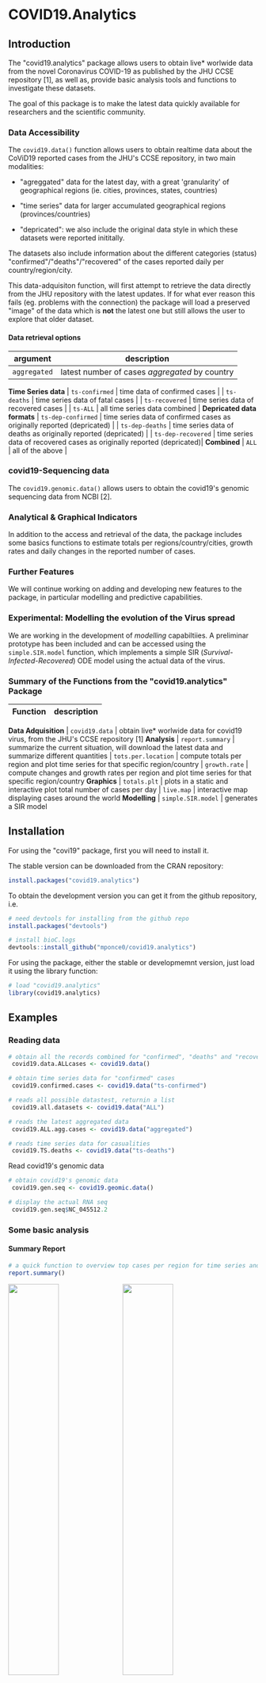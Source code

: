 # COVID19.Analytics

## Introduction
The "covid19.analytics" package allows users to obtain live\* worlwide data from the
novel Coronavirus COVID-19 as published by the JHU CCSE repository [1],
as well as, provide basic analysis tools and functions to investigate
these datasets.

The goal of this package is to make the latest data quickly available
for researchers and the scientific community.

<object data="man/figures/livemap.html" width="105%" height="525"></object>

### Data Accessibility
The `covid19.data()` function allows users to obtain realtime data about the CoViD19 reported cases
from the JHU's CCSE repository, in two main modalities:
* "agreggated" data for the latest day, with a great 'granularity' of geographical regions (ie. cities, provinces, states, countries)
* "time series" data for larger accumulated geographical regions (provinces/countries)

* "depricated": we also include the original data style in which these datasets were reported inititally.

The datasets also include information about the different categories (status) "confirmed"/"deaths"/"recovered"
of the cases reported daily per country/region/city.

This data-adquisiton function, will first attempt to retrieve the data directly from the JHU repository
with the latest updates.
If for what ever reason this fails (eg. problems with the connection) the package will load a preserved "image" of the data which is **not** the latest one but still allows the user to explore that older dataset.

#### Data retrieval options

|    argument    |   description  |
|----------------|----------------|
| `aggregated`   |  latest number of cases *aggregated* by country |
**Time Series data**
| `ts-confirmed` |  time data of confirmed cases |
| `ts-deaths`    |  time series data of fatal cases |
| `ts-recovered` |  time series data of recovered cases |
| `ts-ALL`       |  all time series data combined |
**Depricated data formats**
| `ts-dep-confirmed` | time series data of confirmed cases as originally reported (depricated) |
| `ts-dep-deaths`    | time series data of deaths as originally reported (depricated) |
| `ts-dep-recovered` | time series data of recovered cases as originally reported (depricated)|
**Combined**
| `ALL`          | all of the above |


### covid19-Sequencing data
The `covid19.genomic.data()` allows users to obtain the covid19's genomic sequencing data from NCBI [2].


### Analytical & Graphical Indicators
In addition to the access and retrieval of the data, the package includes some
basics functions to estimate totals per regions/country/cities, growth rates
and daily changes in the reported number of cases.


### Further Features
We will continue working on adding and developing new features to the package,
in particular modelling and predictive capabilities.


### Experimental: Modelling the evolution of the Virus spread
We are working in the development of *modelling* capabiltiies.
A preliminar prototype has been included and can be accessed using the `simple.SIR.model` function, which implements a simple SIR (*Survival-Infected-Recovered*) ODE model using the actual data of the virus.


### Summary of the Functions from the "covid19.analytics" Package

| Function  | description |
| --------	 | ----------- |
**Data Adquisition**
| `covid19.data` |  obtain live\* worlwide data for covid19 virus, from the JHU's CCSE repository [1]
**Analysis**
| `report.summary`  |  summarize the current situation, will download the latest data and summarize different quantities
| `tots.per.location`  |  compute totals per region and plot time series for that specific region/country
| `growth.rate`  |  compute changes and growth rates per region and plot time series for that specific region/country
**Graphics**
| `totals.plt`   |  plots in a static and interactive plot total number of cases per day
| `live.map`     |  interactive map displaying cases around the world
**Modelling**
| `simple.SIR.model`  |  generates a SIR model



## Installation
For using the "covi19" package, first you will need to install it.

The stable version can be downloaded from the CRAN repository:
```R
install.packages("covid19.analytics")
```

To obtain the development version you can get it from the github repository, i.e.
```R
# need devtools for installing from the github repo
install.packages("devtools")

# install bioC.logs
devtools::install_github("mponce0/covid19.analytics")
```

For using the package, either the stable or developmemnt version, just load it using the library function:
```R
# load "covid19.analytics"
library(covid19.analytics)
```


## Examples

### Reading data
```R
# obtain all the records combined for "confirmed", "deaths" and "recovered" cases -- *agreggated* data
 covid19.data.ALLcases <- covid19.data()

# obtain time series data for "confirmed" cases
 covid19.confirmed.cases <- covid19.data("ts-confirmed")

# reads all possible datastest, returnin a list
 covid19.all.datasets <- covid19.data("ALL")

# reads the latest aggregated data
 covid19.ALL.agg.cases <- covid19.data("aggregated")

# reads time series data for casualities
 covid19.TS.deaths <- covid19.data("ts-deaths")
```

Read covid19's genomic data 
```R
# obtain covid19's genomic data
 covid19.gen.seq <- covid19.geomic.data()

# display the actual RNA seq
 covid19.gen.seq$NC_045512.2
```


### Some basic analysis
#### Summary Report
```R
# a quick function to overview top cases per region for time series and aggregated records
report.summary()
```

<p>
  <img src="man/figures/report-summ-agg.pdf" width="45%" />
  <img src="man/figures/report-summ-TSconfirmed.pdf" width="45%" />
</p>


#### Totals per Country/Region/Province
```R
# totals for confirmed cases for "Ontario"
tots.per.location(covid19.confirmed.cases,geo.loc="Ontario")

# total for confirmed cases for "Canada"
tots.per.location(covid19.confirmed.cases,geo.loc="Canada")

# total nbr of deaths for "Mainland China"
tots.per.location(covid19.TS.deaths,geo.loc="China")

# total nbr of confirmed cases in Hubei including a confidence band based on moving average
tots.per.location(covid19.confirmed.cases,geo.loc="Hubei", confBnd=TRUE)
```

<!--
<object data="https://github.com/mponce0/covid19.analytics/blob/master/man/figures/Hubei_totals.pdf" type="application/pdf" width="700px" height="700px">
 <embed src="https://github.com/mponce0/covid19.analytics/blob/master/man/figures/Hubei_totals.pdf">
 <p> Images available <a href="man/figures/">here</a> </p>
 </embed>
</object>
-->

<p>
  <img src="man/figures/Hubei_totals.pdf" width="24%" />
  <img src="man/figures/Italy_totals.pdf" width="24%" />
  <img src="man/figures/Germany_totals.pdf" width="24%" />
  <img src="man/figures/Ontario_totals.pdf" width="24%" />
</p>



The figures show the total number of cases for different cities (provinces/regions) and countries:
one the upper plot in log-scale with a linear fit to an exponential law and in linear scale in the bottom panel.
Details about the models are included in the plot, in particular the *growth rate* which in several cases appears to be around 1.2+ as predicted by some models.
Notice that in the case of Hubei, the values is closer to 1, as the dispersion of the virus has reached its logistic asymptope while in other cases (e.g. Germany and Italy --for the presented dates--) is still well above 1, indicating its exponential growth.

**IMPORTANT** Please notice that the "linear exponential" modelling function implements a *simple (naive)* and straight-forward linear regression model, which is **not** optimal for exponential fits.
The reason is that the errors for large values of the dependant variable weight much more than those for small values when apply the exponential function to go back to the original model.
Nevertheless for the sake of a quick interpretation is OK, but one should bare in mind the implications of this simplification.

We also provide two additonal models, as shown in the figures above, using the Generalized Linear Model `glm()` function, using a *Poisson* and *Gamma* family function.
In particular, the `tots.per.location` function will determine when is possible to automatically generate each model and display the information in the plot as well as details of the models in the console.


```R
# read the time series data for all the cases
all.data <- covid19.data('ts-ALL')

# run on all the cases
tots.per.location(all.data,"Japan")
```
<p>
  <img src="man/figures/Japan_confirmed.pdf" width="32.5%" />
  <img src="man/figures/Japan_recovered.pdf" width="32.5%" />
  <img src="man/figures/Japan_deaths.pdf" width="32.5%" />
</p>


It is also possible to run the `tots.per.location` (and `growth.rate`) functions,
on the whole data set, for which a quite large but complete mosiac figure will
be generated, e.g.
```R
# total for death cases for "ALL" the regions
tots.per.location(covid19.TS.deaths)

# or just
tots.per.location(covid19.data("ts-confirmed"))
```



#### Growth Rate
```R
# read time series data for confirmed cases
TS.data <- covid19.data("ts-confirmed")

# compute changes and growth rates per location for all the countries
growth.rate(TS.data)

# compute changes and growth rates per location for 'Italy'
growth.rate(TS.data,geo.loc="Italy")

# compute changes and growth rates per location for 'Italy' and 'Germany'
growth.rate(TS.data,geo.loc=c("Italy","Germany"))
```

<p>
  <img src="man/figures/gr-changes_Hubei.pdf" width="24%" />
  <img src="man/figures/gr-changes_Italy.pdf" width="24%" />
  <img src="man/figures/gr-changes_Germany.pdf" width="24%" />
  <img src="man/figures/gr-changes_Canada.pdf" width="24%" />
</p>

The previous figures show on the upper panel the number of changes on a daily basis in linear scale (thin line, left y-axis) and log scale (thicker line, righty-axis), while the bottom panel displays the growth rate for the given country/region/city.


Combining mutliple geographical locations:
```R
# obtain Time Series data
TSconfirmed <- covid19.data("ts-confirmed")

# explore different combinations of regions/cities/countries
# when combining different locations heatmaps will also be generated comparing the trends among these locations
growth.rate(TSconfirmed,geo.loc=c("Italy","Canada","Ontario","Quebec","Uruguay"))

growth.rate(TSconfirmed,geo.loc=c("Hubei","Italy","Spain","United States","Canada","Ontario","Quebec","Uruguay"))

growth.rate(TSconfirmed,geo.loc=c("Hubei","Italy","Spain","US","Canada","Ontario","Quebec","Uruguay")
```

<p>
  <img src="man/figures/changes-per-day-1.pdf" width="22.5%" />
  <img src="man/figures/changes-per-day-2.pdf" width="22.5%" />
  <img src="man/figures/heatmap-changes.pdf" width="22.5%" />
  <img src="man/figures/heatmap-growthRate.pdf" width="22.5%" />
</p>


#### Visualization Tools
```R
# retrieve time series data
TS.data <- covid19.data("ts-ALL")

# static and interactive plot 
totals.plt(TS.data)
```
<object data="man/figures/totals.html" width="80%" height="525">
</object>

```R
# retrieve aggregated data
data <- covid19.data("aggregated")

# interactive map of aggregated cases -- with more spatial resolution
live.map(data)

# or
live.map()

# interactive map of the time series data of the confirmed cases with less spatial resolution, ie. aggregated by country
live.map(covid19.data("ts-confirmed"))

```
<p>
Interactive examples can be seen at
    <a href="https://mponce0.github.io/covid19.analytics/">https://mponce0.github.io/covid19.analytics/</a>
</p>


#### Simulating the Virus spread
```R
# read time series data for confirmed cases
data <- covid19.data("ts-confirmed")

# run a SIR model for a given geographical location
simple.SIR.model(data,"Hubei", t0=1,t1=15)
simple.SIR.model(data,"Germany",tot.population=83149300)
simple.SIR.model(data,"Uruguay", tot.population=3500000)
simple.SIR.model(data,"Ontario",tot.population=14570000)

# the function will agregate data for a geographical location, like a country with multiple entries
simple.SIR.model(data,"Canada",tot.population=37590000)

# modelling the spread for the whole world
simple.SIR.model(data,"ALL", t0=1,t1=15, tot.population=7.8e9)
```

<p>
  <img src="man/figures/SIR-model-Ontario.pdf" width="32.5%" />
  <img src="man/figures/SIR-model-Canada.pdf" width="32.5%" />
  <img src="man/figures/SIR-model-Germany.pdf" width="32.5%" />
</p>


## Further Resources
<p aling="center">
 <img src="https://phil.cdc.gov//PHIL_Images/2871/2871_lores.jpg" width="75%">
 <br>
 <a href="https://phil.cdc.gov/Details.aspx?pid=2871" target="_blank">Source-Credit: CDC/ Alissa Eckert, MS; Dan Higgins, MAMS</a>
</p>

* https://blog.ephorie.de/epidemiology-how-contagious-is-novel-coronavirus-2019-ncov
* https://www.repidemicsconsortium.org/
* https://rviews.rstudio.com/2020/03/05/covid-19-epidemiology-with-r/
* https://www.youtube.com/watch?v=Kas0tIxDvrg


## References
(\*) Data can be upto 24 hs delayed wrt latest updates.

[1] 2019 Novel Coronavirus COVID-19 (2019-nCoV) Data Repository by Johns Hopkins CSSE
https://github.com/CSSEGISandData/COVID-19

[2] Severe acute respiratory syndrome coronavirus 2 isolate Wuhan-Hu-1, complete genome
NCBI Reference Sequence: NC_045512.2
https://www.ncbi.nlm.nih.gov/nuccore/NC_045512.2
